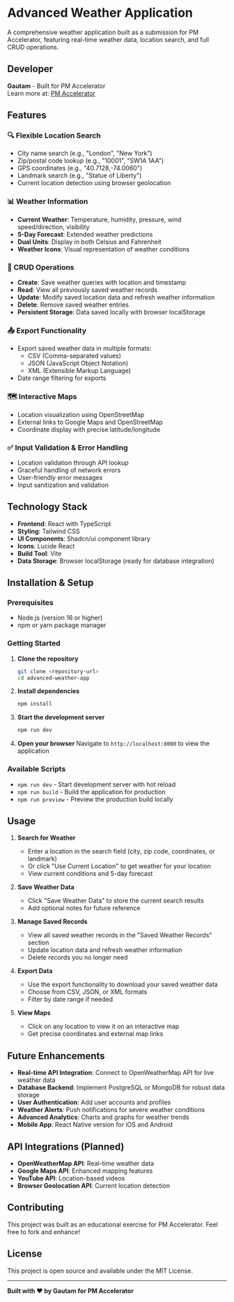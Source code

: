 
# Advanced Weather Application

A comprehensive weather application built as a submission for PM Accelerator, featuring real-time weather data, location search, and full CRUD operations.

## Developer

**Gautam** - Built for PM Accelerator  
Learn more at: [PM Accelerator](https://www.linkedin.com/company/product-manager-accelerator)

## Features

### 🔍 Flexible Location Search
- City name search (e.g., "London", "New York")
- Zip/postal code lookup (e.g., "10001", "SW1A 1AA")
- GPS coordinates (e.g., "40.7128,-74.0060")
- Landmark search (e.g., "Statue of Liberty")
- Current location detection using browser geolocation

### 📊 Weather Information
- **Current Weather**: Temperature, humidity, pressure, wind speed/direction, visibility
- **5-Day Forecast**: Extended weather predictions
- **Dual Units**: Display in both Celsius and Fahrenheit
- **Weather Icons**: Visual representation of weather conditions

### 💾 CRUD Operations
- **Create**: Save weather queries with location and timestamp
- **Read**: View all previously saved weather records
- **Update**: Modify saved location data and refresh weather information
- **Delete**: Remove saved weather entries
- **Persistent Storage**: Data saved locally with browser localStorage

### 📤 Export Functionality
- Export saved weather data in multiple formats:
  - CSV (Comma-separated values)
  - JSON (JavaScript Object Notation)
  - XML (Extensible Markup Language)
- Date range filtering for exports

### 🗺️ Interactive Maps
- Location visualization using OpenStreetMap
- External links to Google Maps and OpenStreetMap
- Coordinate display with precise latitude/longitude

### ✅ Input Validation & Error Handling
- Location validation through API lookup
- Graceful handling of network errors
- User-friendly error messages
- Input sanitization and validation

## Technology Stack

- **Frontend**: React with TypeScript
- **Styling**: Tailwind CSS
- **UI Components**: Shadcn/ui component library
- **Icons**: Lucide React
- **Build Tool**: Vite
- **Data Storage**: Browser localStorage (ready for database integration)

## Installation & Setup

### Prerequisites
- Node.js (version 16 or higher)
- npm or yarn package manager

### Getting Started

1. **Clone the repository**
   ```bash
   git clone <repository-url>
   cd advanced-weather-app
   ```

2. **Install dependencies**
   ```bash
   npm install
   ```

3. **Start the development server**
   ```bash
   npm run dev
   ```

4. **Open your browser**
   Navigate to `http://localhost:8080` to view the application

### Available Scripts

- `npm run dev` - Start development server with hot reload
- `npm run build` - Build the application for production
- `npm run preview` - Preview the production build locally

## Usage

1. **Search for Weather**
   - Enter a location in the search field (city, zip code, coordinates, or landmark)
   - Or click "Use Current Location" to get weather for your location
   - View current conditions and 5-day forecast

2. **Save Weather Data**
   - Click "Save Weather Data" to store the current search results
   - Add optional notes for future reference

3. **Manage Saved Records**
   - View all saved weather records in the "Saved Weather Records" section
   - Update location data and refresh weather information
   - Delete records you no longer need

4. **Export Data**
   - Use the export functionality to download your saved weather data
   - Choose from CSV, JSON, or XML formats
   - Filter by date range if needed

5. **View Maps**
   - Click on any location to view it on an interactive map
   - Get precise coordinates and external map links

## Future Enhancements

- **Real-time API Integration**: Connect to OpenWeatherMap API for live weather data
- **Database Backend**: Implement PostgreSQL or MongoDB for robust data storage
- **User Authentication**: Add user accounts and profiles
- **Weather Alerts**: Push notifications for severe weather conditions
- **Advanced Analytics**: Charts and graphs for weather trends
- **Mobile App**: React Native version for iOS and Android

## API Integrations (Planned)

- **OpenWeatherMap API**: Real-time weather data
- **Google Maps API**: Enhanced mapping features
- **YouTube API**: Location-based videos
- **Browser Geolocation API**: Current location detection

## Contributing

This project was built as an educational exercise for PM Accelerator. Feel free to fork and enhance!

## License

This project is open source and available under the MIT License.

---

**Built with ❤️ by Gautam for PM Accelerator**
